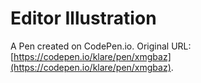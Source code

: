 # Editor Illustration

A Pen created on CodePen.io. Original URL: [https://codepen.io/klare/pen/xmgbaz](https://codepen.io/klare/pen/xmgbaz).

